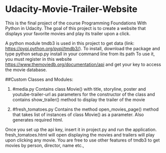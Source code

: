 # Udacity-Movie-Trailer-Website

This is the final project of the course Programming Foundations With Python in Udacity. The goal of this project is to create a website that displays your favorite movies and play its trailer upon a click.

A python module tmdb3 is used in this project to get data (link: https://pypi.python.org/pypi/tmdb3/). 
To install, download the package and type python setup.py install in your command line from its path
To use it, you must register in this website https://www.themoviedb.org/documentation/api and get your key to access the movie database. 

##Custom Classes and Modules:

1. #media.py
Contains class Movie() with title, storyline, poster and youtube-trailer-url as parameters for the constructor of the class and contains show_trailer() method to display the trailer of the movie

2. #fresh_tomatoes.py
Contains the method open_movies_page() method that takes list of instances of class Movie() as a parameter. Also generates required html. 

Once you set up the api key, insert it in project.py and run the application. fresh_tomatoes.html will open displaying the movies and trailers will play upon clicking any movie. 
You are free to use other features of tmdb3 to get movies by person, director, name etc., 
